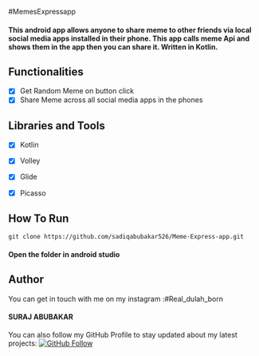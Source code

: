 #MemesExpressapp

#### This android app allows anyone to share meme to other friends via local social media apps installed in their phone. This app calls meme Api and shows them in the app then you can share it. Written in Kotlin.

## Functionalities
- [x] Get Random Meme on button click
- [x] Share Meme across all social media apps in the phones

## Libraries and Tools
- [x] Kotlin
- [x] Volley
- [x] Glide
- [x] Picasso



## How To Run
```
git clone https://github.com/sadiqabubakar526/Meme-Express-app.git
```
#### Open the folder in android studio

## Author
You can get in touch with me on my instagram
:#Real_dulah_born

#### SURAJ ABUBAKAR

You can also follow my GitHub Profile to stay updated about my latest projects: [![GitHub Follow](https://img.shields.io/badge/Connect-sadiqabubakar526-blue.svg?logo=Github&longCache=true&style=social&label=Follow)](https://github.com/sadiqabubakar526)

